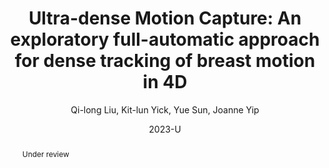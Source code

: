 ---
title: "Ultra-dense Motion Capture: An exploratory full-automatic approach for dense tracking of breast motion in 4D"
author: "Qi-long Liu, Kit-lun Yick, Yue Sun, Joanne Yip"
venue: "Under review"
date: "2023-U"
doi: "under review"
page: "http://liu-qilong.github.io/udmc/"
abstract: "Under review"
---